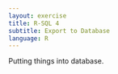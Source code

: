 ```yaml
---
layout: exercise
title: R-SQL 4
subtitle: Export to Database
language: R
---
```


Putting things into database.

